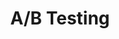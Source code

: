 ---
# This topic lives at
# https://digital.gov/topics/a-b-testing

slug: "a-b-testing"

# Topic Title
title: "A/B Testing"

# description — keep it short and clear
summary: ""


# Weight
weight: 2

# For more information on managing topics,
# see https://github.com/GSA/digitalgov.gov/wiki
---